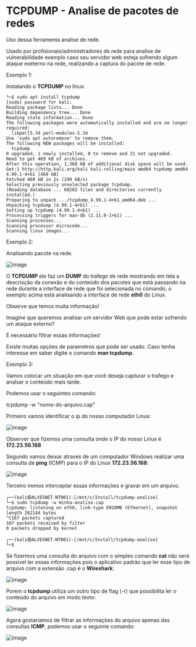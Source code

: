 # TCPDUMP - Analise de pacotes de redes

Uso dessa ferramenta analise de rede.

Usado por profisionais/administradores de rede para analise de vulnerabilidade exemplo caso seu servidor web esteja sofrendo algum ataque exeterno na rede, realizando a captura do pacote de rede.

Exemplo 1:

Instalando o **TCPDUMP** no linux.

```
└─$ sudo apt install tcpdump
[sudo] password for kali:
Reading package lists... Done
Building dependency tree... Done
Reading state information... Done
The following packages were automatically installed and are no longer required:
  libperl5.34 perl-modules-5.34
Use 'sudo apt autoremove' to remove them.
The following NEW packages will be installed:
  tcpdump
0 upgraded, 1 newly installed, 0 to remove and 21 not upgraded.
Need to get 469 kB of archives.
After this operation, 1,368 kB of additional disk space will be used.
Get:1 http://http.kali.org/kali kali-rolling/main amd64 tcpdump amd64 4.99.1-4+b1 [469 kB]
Fetched 469 kB in 2s (299 kB/s)
Selecting previously unselected package tcpdump.
(Reading database ... 68282 files and directories currently installed.)
Preparing to unpack .../tcpdump_4.99.1-4+b1_amd64.deb ...
Unpacking tcpdump (4.99.1-4+b1) ...
Setting up tcpdump (4.99.1-4+b1) ...
Processing triggers for man-db (2.11.0-1+b1) ...
Scanning processes...
Scanning processor microcode...
Scanning linux images...
```

Exemplo 2:

Analisando pacote na rede.

![image](https://user-images.githubusercontent.com/33209944/210156323-1d0afb28-52d4-4792-9c22-dc74d0a252d0.png)

O **TCPDUMP** ele faz um **DUMP** do trafego de rede mostrando em tela a descrisção da conexão e do conteúdo dos pacotes que está passando na rede durante a interface de rede que foi selecionada no comando, o exemplo acima está analisando a interface de rede **eth0** do Linux. 

Observe que temos muita informação!

Imagine que queremos analisar um servidor Web que pode estar sofrendo um ataque externo?

É necessário filtrar essas informações!

Existe muitas opções de parametros que pode ser usado. Caso tenha interesse em saber digite o comando **man tcpdump**.

Exemplo 3:

Vamos colocar um situação em que você deseja capturar o trafego e analsar o conteúdo mais tarde.

Podemos usar o seguintes comando:

tcpdump -w "nome-do-arquivo.cap"

Primeiro vamos identificar o ip do nosso computador Linux:

![image](https://user-images.githubusercontent.com/33209944/210157430-cf4262dc-3fa6-4438-b255-aa164b814324.png)

Observer que fizemos uma consulta onde o IP do nosso Linux é **172.23.56.168**

Segundo vamos deixar atraves de um computador Windows realizar uma consulta de **ping** (ICMP) para o IP do Linux **172.23.56.168**:

![image](https://user-images.githubusercontent.com/33209944/210157492-da48a9f1-4b66-4c9f-9ff8-775bc7588a8e.png)

Terceiro iremos interceptar essas informações e gravar em um arquivo.

```
┌──(kali㉿ALVESNET-NT001)-[/mnt/c/Install/tcpdump-analise]
└─$ sudo tcpdump -w minha-analise.cap
tcpdump: listening on eth0, link-type EN10MB (Ethernet), snapshot length 262144 bytes
^C167 packets captured
167 packets received by filter
0 packets dropped by kernel

┌──(kali㉿ALVESNET-NT001)-[/mnt/c/Install/tcpdump-analise]
└─$

```

Se fizermos uma consulta do arquivo com o simples comando **cat** não será possivel ler essas informações pois o aplicativo padrão que ler esse tipo de arquivo com a extensão .cap é o **Wireshark**:

![image](https://user-images.githubusercontent.com/33209944/210157560-e9e2ffd9-1e8d-4ff5-8f2d-f09533b1d686.png)

Porem o **tcpdump** utiliza um outro tipo de flag (-r) que possibilita ler o conteúdo do arquivo em modo texto:

![image](https://user-images.githubusercontent.com/33209944/210157587-a4f40d46-57fc-416f-b249-9052a56afe31.png)

Agora gostariamos de filtrar as informações do arquivo apenas das consultas **ICMP**, podemos usar o seguinte comando:

![image](https://user-images.githubusercontent.com/33209944/210157700-7dcd746e-9fe4-4752-b4f9-4e31a6c566f8.png)




